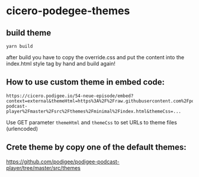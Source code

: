 # cicero-podegee-themes

## build theme
```
yarn build
```

after build you have to copy the override.css and put the content into the index.html style tag by hand and build again!

## How to use custom theme in embed code:
```
https://cicero.podigee.io/54-neue-episode/embed?context=external&themeHtml=https%3A%2F%2Fraw.githubusercontent.com%2Fpodigee%2Fpodigee-podcast-player%2Fmaster%2Fsrc%2Fthemes%2Fminimal%2Findex.html&themeCss=...
```

Use GET parameter ```themeHtml``` and ```themeCss``` to set URLs to theme files (urlencoded)

## Crete theme by copy one of the default themes:

https://github.com/podigee/podigee-podcast-player/tree/master/src/themes